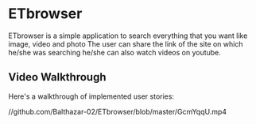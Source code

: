 # ETbrowser
ETbrowser is a simple application to search everything that you want like image, video and photo 
The user can share the link of the site on which he/she was searching he/she can also watch videos on youtube.


## Video Walkthrough

Here's a walkthrough of implemented user stories:

//github.com/Balthazar-02/ETbrowser/blob/master/GcmYqqU.mp4

